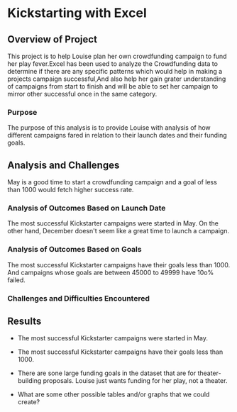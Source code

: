 # Kickstarting with Excel

## Overview of Project
This project is to help Louise plan her own crowdfunding campaign to fund her play fever.Excel has been used to analyze the Crowdfunding data to determine if there are any specific patterns which would help in making a projects campaign successful,And also help her gain grater understanding of campaigns from start to finish and will be able to set her campaign to mirror other successful once in the same category.

### Purpose
The purpose of this analysis is to provide Louise with analysis of how different campaigns fared in relation to their launch dates and their funding goals.

## Analysis and Challenges
May is a good time to start a crowdfunding campaign and a goal of less than 1000 would fetch higher success rate.

### Analysis of Outcomes Based on Launch Date
The most successful Kickstarter campaigns were started in May. On the other hand, December doesn't seem like a great time to launch a campaign.

### Analysis of Outcomes Based on Goals
The most successful Kickstarter campaigns have their goals less than 1000. And campaigns whose goals are between 45000 to 49999 have 10o% failed.

### Challenges and Difficulties Encountered

## Results

- The most successful Kickstarter campaigns were started in May.

- The most successful Kickstarter campaigns have their goals less than 1000.

- There are sone large funding goals in the dataset that are for theater-building proposals. Louise just wants funding for her play, not a theater.

- What are some other possible tables and/or graphs that we could create?
